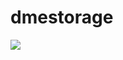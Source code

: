 # dmestorage
![](https://user-images.githubusercontent.com/60675617/77835456-cb01a000-715d-11ea-924b-73762aafde10.png)
